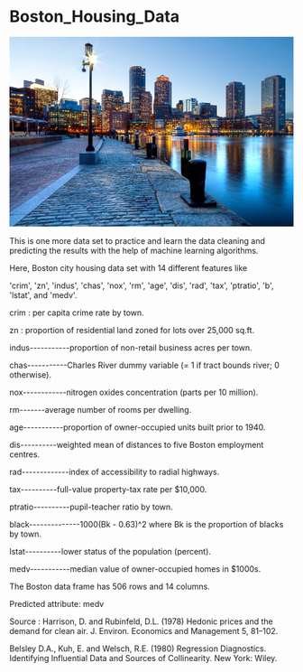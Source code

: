 # Boston_Housing_Data
![](boston.jpg)

This is one more data set to practice and learn the data cleaning and predicting the results with the help of machine learning algorithms.

Here, Boston city housing data set with 14 different features like

'crim', 'zn', 'indus', 'chas', 'nox', 'rm', 'age', 'dis', 'rad', 'tax',
       'ptratio', 'b', 'lstat', and 'medv'.
       
       
crim  : per capita crime rate by town.

zn    : proportion of residential land zoned for lots over 25,000 sq.ft.

indus-----------proportion of non-retail business acres per town.

chas-----------Charles River dummy variable (= 1 if tract bounds river; 0 otherwise).

nox------------nitrogen oxides concentration (parts per 10 million).

rm-------average number of rooms per dwelling.

age-----------proportion of owner-occupied units built prior to 1940.

dis----------weighted mean of distances to five Boston employment centres.

rad-------------index of accessibility to radial highways.

tax----------full-value property-tax rate per $10,000.

ptratio----------pupil-teacher ratio by town.

black--------------1000(Bk - 0.63)^2 where Bk is the proportion of blacks by town.

lstat----------lower status of the population (percent).

medv-----------median value of owner-occupied homes in $1000s.


The Boston data frame has 506 rows and 14 columns.

Predicted attribute: medv


Source :
Harrison, D. and Rubinfeld, D.L. (1978) Hedonic prices and the demand for clean air. J. Environ. Economics and Management 5, 81–102.

Belsley D.A., Kuh, E. and Welsch, R.E. (1980) Regression Diagnostics. Identifying Influential Data and Sources of Collinearity. New York: Wiley.
